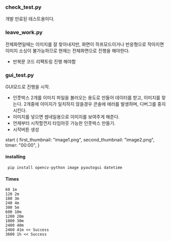 ### check_test.py

개발 만료된 테스트용이다.

### leave_work.py

전체화면일때는 이미지를 잘 찾아내지만, 화면이 하프모드이거나 반응형으로 작아지면 이미지 소싱이 불가능하므로 현재는 전체화면으로 진행을 해야한다.

- 반복문 코드 리팩토링 진행 해야함

### gui_test.py

GUI모드로 진행을 시작.

- 인풋박스 2개를 이미지 파일을 불러오는 용도로 만들어 데이터를 받고, 이미지를 찾는다. 2개중에 이미지가 일치하지 않을경우 콘솔에 에러를 발생하며, 디버그를 중지시킨다.
- 이미지를 넣으면 썸네일용으로 이미지를 보여주게 해준다.
- 언제부터 시작할껀지 타임아웃 가능한 인풋박스 만들기.
- 시작버튼 생성

start {
first_thumbnail: "image1.png",
second_thumbnail: "image2.png",
timer: "00:00",
}

#### installing

```
 pip install opencv-python image pyautogui datetime
```

#### Times

```
60 1m
120 2m
180 3m
240 4m
300 5m
600 10m
1200 20m
1800 30m
2400 40m
2460 41m << Success
3600 1h << Success
```
